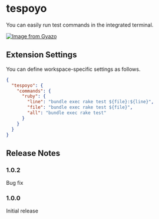 # tespoyo

You can easily run test commands in the integrated terminal.

[![Image from Gyazo](https://i.gyazo.com/c6b31643c78d888b85a4935d8ef07a60.gif)](https://gyazo.com/c6b31643c78d888b85a4935d8ef07a60)

## Extension Settings

You can define workspace-specific settings as follows.

```json
{
  "tespoyo": {
    "commands": {
      "ruby": {
        "line": "bundle exec rake test ${file}:${line}",
        "file": "bundle exec rake test ${file}",
        "all": "bundle exec rake test"
      }
    }
  }
}
```

## Release Notes

### 1.0.2

Bug fix

### 1.0.0

Initial release
